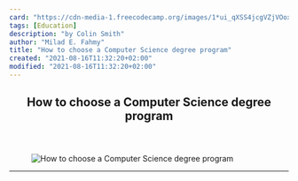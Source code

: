 ```yaml
---
card: "https://cdn-media-1.freecodecamp.org/images/1*ui_qXSS4jcgVZjVOoxVGHg.jpeg"
tags: [Education]
description: "by Colin Smith"
author: "Milad E. Fahmy"
title: "How to choose a Computer Science degree program"
created: "2021-08-16T11:32:20+02:00"
modified: "2021-08-16T11:32:20+02:00"
---
```

<div class="site-wrapper">
<main id="site-main" class="site-main outer">
<div class="inner">
<article class="post-full post tag-education tag-technology tag-careers tag-programming tag-computer-science ">
<header class="post-full-header">
<h1 class="post-full-title">How to choose a Computer Science degree program</h1>
</header>
<figure class="post-full-image">
<picture>
<source media="(max-width: 700px)" sizes="1px" srcset="data:image/gif;base64,R0lGODlhAQABAIAAAAAAAP///yH5BAEAAAAALAAAAAABAAEAAAIBRAA7 1w">
<source media="(min-width: 701px)" sizes="(max-width: 800px) 400px,
(max-width: 1170px) 700px,
1400px" srcset="https://cdn-media-1.freecodecamp.org/images/1*ui_qXSS4jcgVZjVOoxVGHg.jpeg 300w,
https://cdn-media-1.freecodecamp.org/images/1*ui_qXSS4jcgVZjVOoxVGHg.jpeg 600w,
https://cdn-media-1.freecodecamp.org/images/1*ui_qXSS4jcgVZjVOoxVGHg.jpeg 1000w,
https://cdn-media-1.freecodecamp.org/images/1*ui_qXSS4jcgVZjVOoxVGHg.jpeg 2000w">
<img onerror="this.style.display='none'" src="https://cdn-media-1.freecodecamp.org/images/1*ui_qXSS4jcgVZjVOoxVGHg.jpeg" alt="How to choose a Computer Science degree program">
</picture>
</figure>
<section class="post-full-content">
<div class="post-content medium-migrated-article">
</div>
<hr>
</section>
</article>
</div>
</main>
</div>
<!-- Google Tag Manager (noscript) -->
<!-- End Google Tag Manager (noscript) -->
